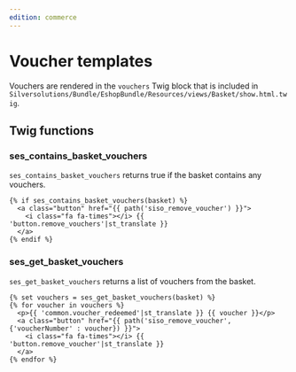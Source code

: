 ```yaml
---
edition: commerce
---
```


# Voucher templates

Vouchers are rendered in the `vouchers` Twig block that is included in `Silversolutions/Bundle/EshopBundle/Resources/views/Basket/show.html.twig`.

## Twig functions

### ses_contains_basket_vouchers

`ses_contains_basket_vouchers` returns true if the basket contains any vouchers.
	
``` html+twig
{% if ses_contains_basket_vouchers(basket) %}
  <a class="button" href="{{ path('siso_remove_voucher') }}">
    <i class="fa fa-times"></i> {{ 'button.remove_vouchers'|st_translate }}
  </a>
{% endif %}
```

### ses_get_basket_vouchers

`ses_get_basket_vouchers` returns a list of vouchers from the basket.

``` html+twig	
{% set vouchers = ses_get_basket_vouchers(basket) %}
{% for voucher in vouchers %}   
  <p>{{ 'common.voucher_redeemed'|st_translate }} {{ voucher }}</p>
  <a class="button" href="{{ path('siso_remove_voucher', {'voucherNumber' : voucher}) }}">
    <i class="fa fa-times"></i> {{ 'button.remove_voucher'|st_translate }}
  </a>  
{% endfor %}
```
